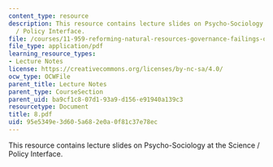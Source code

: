 ```yaml
---
content_type: resource
description: This resource contains lecture slides on Psycho-Sociology at the Science
  / Policy Interface.
file: /courses/11-959-reforming-natural-resources-governance-failings-of-scientific-rationalism-and-alternatives-for-building-common-ground-january-iap-2007/95e5349e3d605a682e0a0f81c37e78ec_8.pdf
file_type: application/pdf
learning_resource_types:
- Lecture Notes
license: https://creativecommons.org/licenses/by-nc-sa/4.0/
ocw_type: OCWFile
parent_title: Lecture Notes
parent_type: CourseSection
parent_uid: ba9cf1c8-07d1-93a9-d156-e91940a139c3
resourcetype: Document
title: 8.pdf
uid: 95e5349e-3d60-5a68-2e0a-0f81c37e78ec
---
```

This resource contains lecture slides on Psycho-Sociology at the Science / Policy Interface.